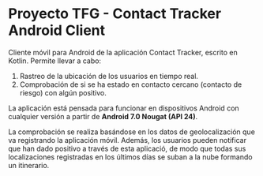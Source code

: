 # Proyecto TFG - Contact Tracker Android Client
Cliente móvil para Android de la aplicación Contact Tracker, escrito en Kotlin. Permite llevar a cabo:

 1. Rastreo de la ubicación de los usuarios en tiempo real.
 2. Comprobación de si se ha estado en contacto cercano (contacto de riesgo) con algún positivo.

La aplicación está pensada para funcionar en dispositivos Android con cualquier versión a partir de **Android 7.0 Nougat (API 24)**.
 
 La comprobación se realiza basándose en los datos de geolocalización que va registrando la aplicación móvil. Además, los usuarios pueden notificar que han dado positivo 
 a través de esta aplicació, de modo que todas sus localizaciones registradas en los últimos días se suban a la nube formando un itinerario.
